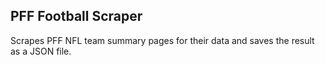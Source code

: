 ## PFF Football Scraper
Scrapes PFF NFL team summary pages for their data and saves the result as a JSON file.
